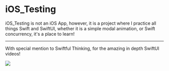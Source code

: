 # iOS_Testing

iOS_Testing is not an iOS App, however, it is a project where I practice all things Swift and SwiftUI, whether it is a simple modal animation, or Swift concurrency, it's a place to learn!

<hr>

With special mention to Swiftful Thinking, for the amazing in depth SwiftUI videos!

<img src='https://img.shields.io/badge/Swift-FA7343?style=for-the-badge&logo=swift&logoColor=white'>

